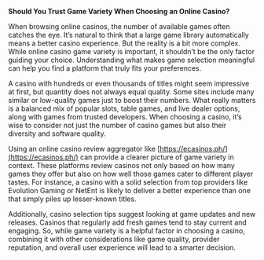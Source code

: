 **Should You Trust Game Variety When Choosing an Online Casino?**

When browsing online casinos, the number of available games often catches the eye. It’s natural to think that a large game library automatically means a better casino experience. But the reality is a bit more complex. While online casino game variety is important, it shouldn’t be the only factor guiding your choice. Understanding what makes game selection meaningful can help you find a platform that truly fits your preferences.

A casino with hundreds or even thousands of titles might seem impressive at first, but quantity does not always equal quality. Some sites include many similar or low-quality games just to boost their numbers. What really matters is a balanced mix of popular slots, table games, and live dealer options, along with games from trusted developers. When choosing a casino, it’s wise to consider not just the number of casino games but also their diversity and software quality.

Using an online casino review aggregator like [https://ecasinos.ph/](https://ecasinos.ph/) can provide a clearer picture of game variety in context. These platforms review casinos not only based on how many games they offer but also on how well those games cater to different player tastes. For instance, a casino with a solid selection from top providers like Evolution Gaming or NetEnt is likely to deliver a better experience than one that simply piles up lesser-known titles.

Additionally, casino selection tips suggest looking at game updates and new releases. Casinos that regularly add fresh games tend to stay current and engaging. So, while game variety is a helpful factor in choosing a casino, combining it with other considerations like game quality, provider reputation, and overall user experience will lead to a smarter decision.

